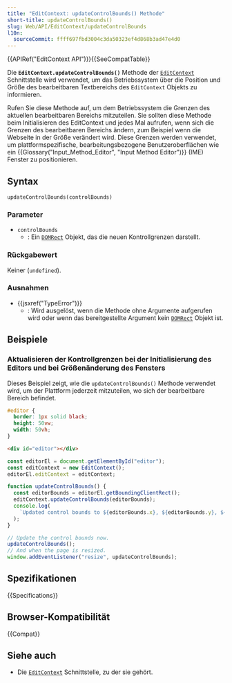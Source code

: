 ```yaml
---
title: "EditContext: updateControlBounds() Methode"
short-title: updateControlBounds()
slug: Web/API/EditContext/updateControlBounds
l10n:
  sourceCommit: ffff697fbd3004c3da50323ef4d868b3ad47e4d0
---
```


{{APIRef("EditContext API")}}{{SeeCompatTable}}

Die **`EditContext.updateControlBounds()`** Methode der [`EditContext`](/de/docs/Web/API/EditContext) Schnittstelle wird verwendet, um das Betriebssystem über die Position und Größe des bearbeitbaren Textbereichs des `EditContext` Objekts zu informieren.

Rufen Sie diese Methode auf, um dem Betriebssystem die Grenzen des aktuellen bearbeitbaren Bereichs mitzuteilen. Sie sollten diese Methode beim Initialisieren des EditContext und jedes Mal aufrufen, wenn sich die Grenzen des bearbeitbaren Bereichs ändern, zum Beispiel wenn die Webseite in der Größe verändert wird. Diese Grenzen werden verwendet, um plattformspezifische, bearbeitungsbezogene Benutzeroberflächen wie ein {{Glossary("Input_Method_Editor", "Input Method Editor")}} (IME) Fenster zu positionieren.

## Syntax

```js-nolint
updateControlBounds(controlBounds)
```

### Parameter

- `controlBounds`
  - : Ein [`DOMRect`](/de/docs/Web/API/DOMRect) Objekt, das die neuen Kontrollgrenzen darstellt.

### Rückgabewert

Keiner (`undefined`).

### Ausnahmen

- {{jsxref("TypeError")}}
  - : Wird ausgelöst, wenn die Methode ohne Argumente aufgerufen wird oder wenn das bereitgestellte Argument kein [`DOMRect`](/de/docs/Web/API/DOMRect) Objekt ist.

## Beispiele

### Aktualisieren der Kontrollgrenzen bei der Initialisierung des Editors und bei Größenänderung des Fensters

Dieses Beispiel zeigt, wie die `updateControlBounds()` Methode verwendet wird, um der Plattform jederzeit mitzuteilen, wo sich der bearbeitbare Bereich befindet.

```css
#editor {
  border: 1px solid black;
  height: 50vw;
  width: 50vh;
}
```

```html
<div id="editor"></div>
```

```js
const editorEl = document.getElementById("editor");
const editContext = new EditContext();
editorEl.editContext = editContext;

function updateControlBounds() {
  const editorBounds = editorEl.getBoundingClientRect();
  editContext.updateControlBounds(editorBounds);
  console.log(
    `Updated control bounds to ${editorBounds.x}, ${editorBounds.y}, ${editorBounds.width}, ${editorBounds.height}`,
  );
}

// Update the control bounds now.
updateControlBounds();
// And when the page is resized.
window.addEventListener("resize", updateControlBounds);
```

## Spezifikationen

{{Specifications}}

## Browser-Kompatibilität

{{Compat}}

## Siehe auch

- Die [`EditContext`](/de/docs/Web/API/EditContext) Schnittstelle, zu der sie gehört.
